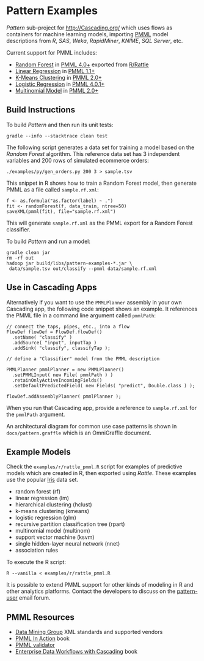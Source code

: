 Pattern Examples
================
_Pattern_ sub-project for http://Cascading.org/ which uses flows as
containers for machine learning models, importing
[PMML](http://en.wikipedia.org/wiki/Predictive_Model_Markup_Language)
model descriptions from _R_, _SAS_, _Weka_, _RapidMiner_, _KNIME_,
_SQL Server_, etc.

Current support for PMML includes:

 * [Random Forest](http://en.wikipedia.org/wiki/Random_forest) in [PMML 4.0+](http://www.dmg.org/v4-0-1/MultipleModels.html) exported from [R/Rattle](http://cran.r-project.org/web/packages/rattle/index.html)
 * [Linear Regression](http://en.wikipedia.org/wiki/Linear_regression) in [PMML 1.1+](http://www.dmg.org/v1-1/generalregression.html)
 * [K-Means Clustering](http://en.wikipedia.org/wiki/K-means_clustering) in [PMML 2.0+](http://www.dmg.org/v2-0/ClusteringModel.html)
 * [Logistic Regression](http://en.wikipedia.org/wiki/Logistic_regression) in [PMML 4.0.1+](http://www.dmg.org/v4-0-1/Regression.html)
 * [Multinomial Model](http://en.wikipedia.org/wiki/Multinomial_distribution) in [PMML 2.0+](http://www.dmg.org/v2-0/Regression.html)

Build Instructions
------------------
To build _Pattern_ and then run its unit tests:

    gradle --info --stacktrace clean test

The following script generates a data set for training a model based
on the _Random Forest_ algorithm. This reference data set has 3
independent variables and 200 rows of simulated ecommerce orders:

    ./examples/py/gen_orders.py 200 3 > sample.tsv

This snippet in R shows how to train a Random Forest model,
then generate PMML as a file called `sample.rf.xml`:

    f <- as.formula("as.factor(label) ~ .")
    fit <- randomForest(f, data_train, ntree=50)
    saveXML(pmml(fit), file="sample.rf.xml")

This will generate `sample.rf.xml` as the PMML export for a Random
Forest classifier.

To build _Pattern_ and run a model:

    gradle clean jar
    rm -rf out
    hadoop jar build/libs/pattern-examples-*.jar \
     data/sample.tsv out/classify --pmml data/sample.rf.xml


Use in Cascading Apps
---------------------
Alternatively if you want to use the `PMMLPlanner` assembly in
your own Cascading app, the following code snippet shows an
example. It references the PMML file in a command line argument
called `pmmlPath`:

    // connect the taps, pipes, etc., into a flow
    FlowDef flowDef = FlowDef.flowDef()
      .setName( "classify" )
      .addSource( "input", inputTap )
      .addSink( "classify", classifyTap );

    // define a "Classifier" model from the PMML description

    PMMLPlanner pmmlPlanner = new PMMLPlanner()
      .setPMMLInput( new File( pmmlPath ) )
      .retainOnlyActiveIncomingFields()
      .setDefaultPredictedField( new Fields( "predict", Double.class ) );

    flowDef.addAssemblyPlanner( pmmlPlanner );

When you run that Cascading app, provide a reference to
`sample.rf.xml` for the `pmmlPath` argument.

An architectural diagram for common use case patterns is shown in
`docs/pattern.graffle` which is an OmniGraffle document.


Example Models
--------------
Check the `examples/r/rattle_pmml.R` script for examples of predictive
models which are created in R, then exported using _Rattle_.
These examples use the popular
[Iris](http://en.wikipedia.org/wiki/Iris_flower_data_set) data set.

 * random forest (rf)
 * linear regression (lm)
 * hierarchical clustering (hclust)
 * k-means clustering (kmeans)
 * logistic regression (glm)
 * recursive partition classification tree (rpart)
 * multinomial model (multinom)
 * support vector machine (ksvm)
 * single hidden-layer neural network (nnet)
 * association rules

To execute the R script:

    R --vanilla < examples/r/rattle_pmml.R

It is possible to extend PMML support for other kinds of modeling in R
and other analytics platforms.  Contact the developers to discuss on
the [pattern-user](https://groups.google.com/forum/?fromgroups#!forum/pattern-user)
email forum.


PMML Resources
--------------
 * [Data Mining Group](http://www.dmg.org/) XML standards and supported vendors
 * [PMML In Action](http://www.amazon.com/dp/1470003244) book
 * [PMML validator](http://www.zementis.com/pmml_tools.htm)
 * [Enterprise Data Workflows with Cascading](http://shop.oreilly.com/product/0636920028536.do) book
